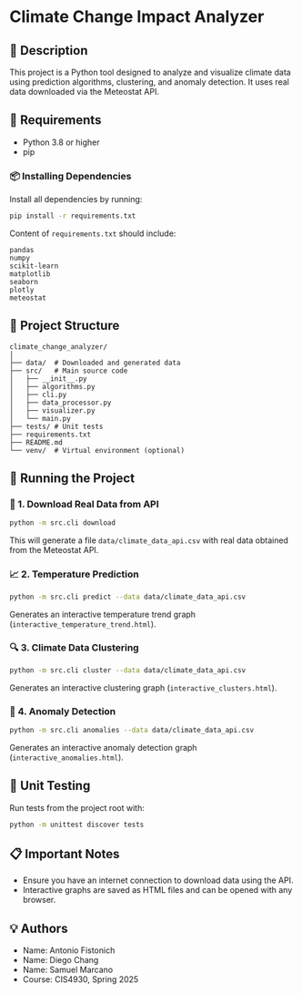 # Climate Change Impact Analyzer

## 📌 Description
This project is a Python tool designed to analyze and visualize climate data using prediction algorithms, clustering, and anomaly detection. It uses real data downloaded via the Meteostat API.

## 🔧 Requirements
- Python 3.8 or higher
- pip

### 📦 Installing Dependencies
Install all dependencies by running:

```bash
pip install -r requirements.txt
```

Content of `requirements.txt` should include:
```
pandas
numpy
scikit-learn
matplotlib
seaborn
plotly
meteostat
```

## 📂 Project Structure
```
climate_change_analyzer/
│
├── data/  # Downloaded and generated data
├── src/   # Main source code
│   ├── __init__.py
│   ├── algorithms.py
│   ├── cli.py
│   ├── data_processor.py
│   ├── visualizer.py
│   └── main.py
├── tests/ # Unit tests
├── requirements.txt
├── README.md
└── venv/  # Virtual environment (optional)
```

## 🚀 Running the Project

### 🔄 1. Download Real Data from API

```bash
python -m src.cli download
```
This will generate a file `data/climate_data_api.csv` with real data obtained from the Meteostat API.

### 📈 2. Temperature Prediction

```bash
python -m src.cli predict --data data/climate_data_api.csv
```
Generates an interactive temperature trend graph (`interactive_temperature_trend.html`).

### 🔍 3. Climate Data Clustering

```bash
python -m src.cli cluster --data data/climate_data_api.csv
```
Generates an interactive clustering graph (`interactive_clusters.html`).

### 🚨 4. Anomaly Detection

```bash
python -m src.cli anomalies --data data/climate_data_api.csv
```
Generates an interactive anomaly detection graph (`interactive_anomalies.html`).


## 📑 Unit Testing
Run tests from the project root with:
```bash
python -m unittest discover tests
```


## 📋 Important Notes
- Ensure you have an internet connection to download data using the API.
- Interactive graphs are saved as HTML files and can be opened with any browser.

## 💡 Authors
- Name: Antonio Fistonich
- Name: Diego Chang 
- Name: Samuel Marcano 
- Course: CIS4930, Spring 2025

